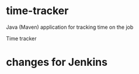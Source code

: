 # time-tracker
Java (Maven) application for tracking time on the job

Time tracker

# changes for Jenkins

